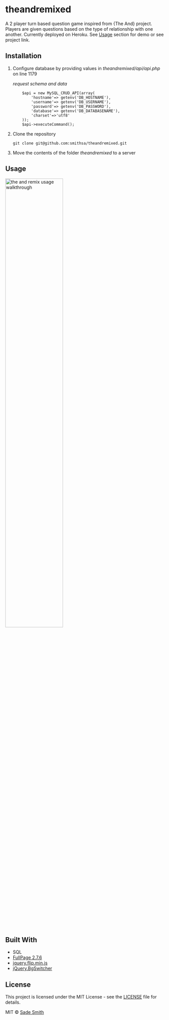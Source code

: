 # theandremixed

A 2 player turn based question game inspired from {The And} project. Players are given questions based on the type of relationship with one another. Currently deployed on Heroku. See [Usage](#usage) section for demo or see project link.

## Installation

1. Configure database by providing values in *theandremixed/api/api.php* on line 1179

	*request schema and data*

	```
		$api = new MySQL_CRUD_API(array(
			'hostname'=> getenv('DB_HOSTNAME'),
			'username'=> getenv('DB_USERNAME'),
			'password'=> getenv('DB_PASSWORD'),
			'database'=> getenv('DB_DATABASENAME'),
			'charset'=>'utf8'
		));
		$api->executeCommand();
	```

2. Clone the repository
	```
	git clone git@github.com:smithsa/theandremixed.git
	```

3. Move the contents of the folder *theandremixed* to a server

## Usage
<img src="https://user-images.githubusercontent.com/1827606/46258770-95f78d00-c495-11e8-80b8-7916ee763758.gif" alt="the and remix usage walkthrough" width="60%">

## Built With
*	SQL
*	[FullPage 2.7.6](https://github.com/alvarotrigo/fullPage.js)
*	[jquery.flip.min.js](https://github.com/nnattawat/flip)
*	[jQuery.BgSwitcher](https://github.com/rewish/jquery-bgswitcher)

## License
This project is licensed under the MIT License - see the [LICENSE](LICENSE) file for details.

MIT © [Sade Smith](https://sadesmith.com)

